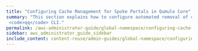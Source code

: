 ```yaml
---
title: "Configuring Cache Management for Spoke Portals in Qumulo Core"
summary: "This section explains how to configure automated removal of cached data from spoke portals and how to remove cached directories and files from spoke portals by using the
 <code>qq</code> CLI."
permalink: /aws-administrator-guide/global-namespace/configuring-cache-management-for-spoke-portals.html
sidebar: aws_administrator_guide_sidebar
include_content: content-reuse/admin-guides/global-namespace/configuring-cache-management-for-spoke-portals.md
---
```

